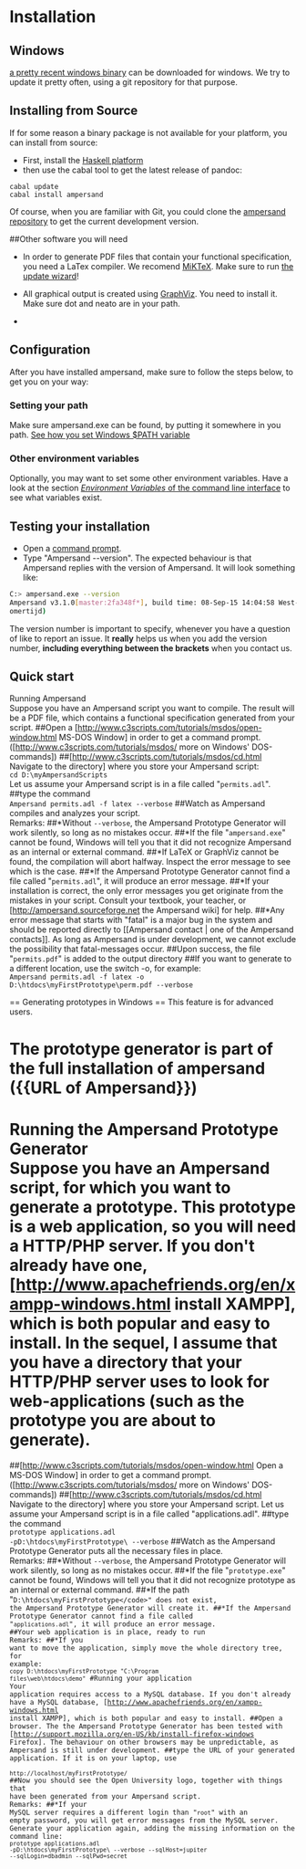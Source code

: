 # Installation



## Windows
[a pretty recent windows binary](https://cdn.rawgit.com/AmpersandTarski/webFiles/master/executables/windows/ampersand.exe) can be downloaded for windows. We try to update it pretty often, using a git repository for that purpose. 

## Installing from Source
If for some reason a binary package is not available for your platform, you can install from source:

 * First, install the [Haskell platform](https://www.haskell.org/platform/)
 * then use the cabal tool to get the latest release of pandoc:

```
cabal update
cabal install ampersand
```

Of course, when you are familiar with Git, you could clone the [ampersand repository](https://github.com/AmpersandTarski/ampersand) to get the current development version.  


##Other software you will need
* In order to generate PDF files that contain your functional specification, you need a LaTex compiler. We recomend [MiKTeX](http://miktex.org/). Make sure to run [the update wizard](http://miktex.org/howto/update-miktex)!
* All graphical output is created using [GraphViz](http://www.graphviz.org/). You need to install it. Make sure dot and neato are in your path.

* 

## Configuration

After you have installed ampersand, make sure to follow the steps below, to get you on your way:

### Setting your path
Make sure ampersand.exe can be found, by putting it somewhere in you path. [See how you set Windows $PATH variable](http://youtu.be/9UFNdFw9KHs)

### Other environment variables
Optionally, you may want to set some other environment variables. Have a look at the section [*Environment Variables* of the command line interface](../command-line-interface/command-line-interface) to see what variables exist.


## Testing your installation
 * Open a [command prompt](http://www.c3scripts.com/tutorials/msdos/open-window.html).
 * Type "Ampersand --version". The expected behaviour is that Ampersand replies with the version of Ampersand. It will look something like:
```.bash
C:> ampersand.exe --version
Ampersand v3.1.0[master:2fa348f*], build time: 08-Sep-15 14:04:58 West-Europa (z
omertijd)
```
The version number is important to specify, whenever you have a question of like to report an issue. It **really** helps us when you add the version number, **including everything between the brackets** when you contact us.


## Quick start

Running Ampersand<br>Suppose you have an Ampersand script you want to compile. The result will be a PDF file, which contains a functional  specification generated from your script. 
##Open a [http://www.c3scripts.com/tutorials/msdos/open-window.html MS-DOS Window] in order to get a command prompt. ([http://www.c3scripts.com/tutorials/msdos/ more on Windows' DOS-commands])
##[http://www.c3scripts.com/tutorials/msdos/cd.html Navigate to the directory] where you store your Ampersand script:<br><code>cd D:\myAmpersandScripts</code><br>Let us assume your Ampersand script is in a file called "<code>permits.adl</code>".
##type the command<br><code>Ampersand permits.adl -f latex --verbose</code>
##Watch as Ampersand compiles and analyzes your script.<br>Remarks:
##*Without <code>--verbose</code>, the Ampersand Prototype Generator will work silently, so long as no mistakes occur.
##*If the file "<code>ampersand.exe</code>" cannot be found, Windows will tell you that it did not recognize Ampersand as an internal or external command.
##*If LaTeX or GraphViz cannot be found, the compilation will abort halfway. Inspect the error message to see which is the case.
##*If the Ampersand Prototype Generator cannot find a file called "<code>permits.adl</code>", it will produce an error message.
##*If your installation is correct, the only error messages you get originate from the mistakes in your script. Consult your textbook, your teacher, or [http://ampersand.sourceforge.net the Ampersand wiki] for help.
##*Any error message that starts with "fatal" is a major bug in the system and should be reported directly to [[Ampersand contact | one of the Ampersand contacts]]. As long as Ampersand is under development, we cannot exclude the possibility that fatal-messages occur.
##Upon success, the file "<code>permits.pdf</code>" is added to the output directory
##If you want to generate to a different location, use the switch -o, for example:<br><code>Ampersand permits.adl -f latex -o D:\htdocs\myFirstPrototype\perm.pdf --verbose</code>

== Generating prototypes in Windows ==
This feature is for advanced users.
# The prototype generator is part of the full installation of ampersand ({{URL of Ampersand}})
# Running the Ampersand Prototype Generator<br>Suppose you have an Ampersand script, for which you want to generate a prototype. This prototype is a web application, so you will need a HTTP/PHP server. If you don't already have one, [http://www.apachefriends.org/en/xampp-windows.html install XAMPP], which is both popular and easy to install. In the sequel, I assume that you have a directory  that your HTTP/PHP server uses to look for web-applications (such as the prototype you are about to generate).
##[http://www.c3scripts.com/tutorials/msdos/open-window.html Open a MS-DOS Window] in order to get a command prompt. ([http://www.c3scripts.com/tutorials/msdos/ more on Windows' DOS-commands])
##[http://www.c3scripts.com/tutorials/msdos/cd.html Navigate to the directory] where you store your Ampersand script. Let us assume your Ampersand script is in a file called "applications.adl".
##type the command<br><code>prototype applications.adl -pD:\htdocs\myFirstPrototype\ --verbose</code>
##Watch as the Ampersand Prototype Generator puts all the necessary files in place.<br>Remarks:
##*Without <code>--verbose</code>, the Ampersand Prototype Generator will work silently, so long as no mistakes occur.
##*If the file "<code>prototype.exe</code>" cannot be found, Windows will tell you that it did not recognize prototype as an internal or external command.
##*If the path "<code>D:\htdocs\myFirstPrototype\</code>" does not exist, the Ampersand Prototype Generator will create it.
##*If the Ampersand Prototype Generator cannot find a file called "<code>applications.adl</code>", it will produce an error message.
##Your web application is in place, ready to run<br>Remarks:
##*If you want to move the application, simply move the whole directory tree, for example:<br><code>copy D:\htdocs\myFirstPrototype "C:\Program files\web\htdocs\demo"</code>
#Running your application<br>Your application requires access to a MySQL database. If you don't already have a MySQL database, [http://www.apachefriends.org/en/xampp-windows.html install XAMPP], which is both popular and easy to install.
##Open a browser. The the Ampersand Prototype Generator has been tested with [http://support.mozilla.org/en-US/kb/install-firefox-windows Firefox]. The behaviour on other browsers may be unpredictable, as Ampersand is still under development.
##type the URL of your generated application. If it is on your laptop, use <br><code><nowiki>http://localhost/myFirstPrototype/</nowiki></code>
##Now you should see the Open University logo, together with things that have been generated from your Ampersand script.<br>Remarks:
##*If your MySQL server requires a different login than "<code>root</code>" with an empty password, you will get error messages from the MySQL server. Generate your application again, adding the missing information on the command line:<br><code>prototype applications.adl -pD:\htdocs\myFirstPrototype\ --verbose  --sqlHost=jupiter --sqlLogin=dbadmin --sqlPwd=secret</code>
